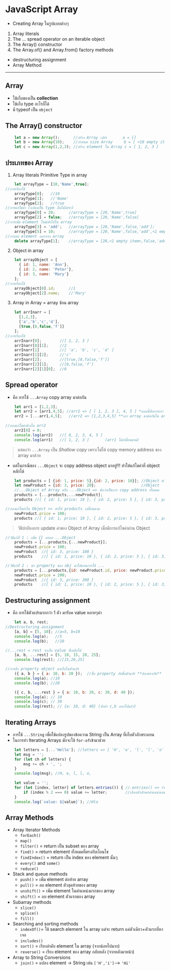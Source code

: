 # JavaScript Array
* Creating Array ในรูปแบบต่างๆ
1. Array literals 
2. The ... spread operator on an iterable object
3. The Array() constructor
4. The Array.of() and Array.from() factory methods
* destructuring assignment
* Array Method
---
## Array
* ใช้เก็บของเป็น **collection** 
* ใช้เก็บ type อะไรก็ได้
* มี typeof เป็น `object`

## The Array() constructor
```JavaScript
    let a = new Array();      //สร้าง Array เปล่า       a = []
    let b = new Array(10);    //กำหนด size Array     b = [ <10 empty items> ]
    let c = new Array(1,2,3); //สร้าง element ใน Array c = [ 1, 2, 3 ]
```
## ประเภทของ Array
1. Array literals Primitive Type in array
```JavaScript
    let arrayType = [10,'Name',true];
//การเรียกใช้
    arrayType[0];   //10
    arrayType[1];   //'Name'
    arrayType[2];   //true
//การแก้ไขค่า (แปลงเป็น type อื่นได้อิสระ)
    arrayType[0] = 20;      //arrayType = [20,'Name',true]
    arrayType[2] = false;   //arrayType = [20,'Name',false]
//การเพิ่ม element ใหม่เข้าไปใน array
    arrayType[3] = 'add';   //arrayType = [20,'Name',false,'add'];
    arrayType[5] = 10;      //arrayType = [20,'Name',false,'add',<1 empty item>, 10 ];
//การลบ element ออกจาก array
    delete arrayType[1];    //arrayType = [20,<1 empty item>,false,'add',<1 empty item>, 10 ];
```
2. Object in array
```JavaScript
    let arrayObject = [
      { id: 1, name: 'Ann'},
      { id: 2, name: 'Peter'},
      { id: 3, name: 'Mary'}
    ];
//การเรียกใช้
    arrayObject[0].id;      //1
    arrayObject[2].name;    //'Mary'
```
3. Array in Array = array ซ้อน array
```JavaScript
    let arrInarr = [
      [1,2,3],
      ['a','b','c','d'],
      [true,[0,false,'f']]
    ];
//การเรียกใช้
    arrInarr[0];        //[ 1, 2, 3 ]
    arrInarr[0][1];     //2
    arrInarr[1]         //[ 'a', 'b', 'c', 'd' ]
    arrInarr[1][2];     //'c'
    arrInarr[2];        //[true,[0,false,'f']]
    arrInarr[2][1];     //[0,false,'f']
    arrInarr[2][1][0];  //0
```

## Spread operator
* คือ การใช้ `...Array` copy array มาต่อกัน
```JavaScript
    let arr1 = [1,2,3];
    let arr2 = [arr1,4,5]; //arr2 => [ [ 1, 2, 3 ], 4, 5 ] *แบบนี้คือการเอา array มาเก็บไว้ใน array (array ซ้อน array)
    arr2 = [...arr1,4,5];   //arr2 => [1,2,3,4,5] **เอา array มาต่อกันใน array เดียว**
    
//ลองแก้ไขค่าข้างใน arr2
    arr2[0] = 0;
    console.log(arr2)   //[ 0, 2, 3, 4, 5 ]
    console.log(arr1)   //[ 1, 2, 3 ]       (arr1 ไม่เปลี่ยนตาม)
```
   > แสดงว่า `...Array` เป็น _Shallow copy_ เพราะไม่ได้ copy memory address ของ array มาด้วย 

* แต่ในกรณีของ `...Object` จะ copy address object มาอยู่!!! ทำให้แก้ไขค่าที่ object หลักได้
```JavaScript
    let products = [ {id: 1, price: 5},{id: 2, price: 10}]; //Object of Array
    let newProduct = {id: 3, price: 20};                    //Object
    //...Object of Array หรือ ...Object => นับว่าเป็นการ copy address ทั้งหมด
    products = [...products,...newProduct]; 
    products //[ { id: 1, price: 10 }, { id: 2, price: 5 }, { id: 3, price: 20 } ]

//ลองแก้ไขค่าใน Object >> ทำให้ products เปลี่ยนตาม
    newProduct.price = 100;
    products //[ { id: 1, price: 10 }, { id: 2, price: 5 }, { id: 3, price: 100 } ]
```
   > วิธีปกป้องการ update ค่าของ Object of Array เมื่อมีการแก้ไขค่าผ่าน Object
```JavaScript
//วิธีแก้ที่ 1 : เพิ่ม {} ครอบ ...Object
    products = [...products,{...newProduct}]; 
    newProduct.price = 100;
    newProduct  //{ id: 3, price: 100 }
    products    //[ { id: 1, price: 10 }, { id: 2, price: 5 }, { id: 3, price: 20 } ]

//วิธีแก้ที่ 2 : นำ property ของ obj มาใส่แทนการใช้ ...
    products = [...products,{id: newProduct.id, price: newProduct.price}]; 
    newProduct.price = 200;
    newProduct  //{ id: 3, price: 200 }
    products    //[ { id: 1, price: 10 }, { id: 2, price: 5 }, { id: 3, price: 20 } ]
```
## Destructuring assignment
* คือ การใช้ตัวแปรมากกว่า 1 ตัว มารับค value หลายๆค่า
```JavaScript
    let a, b, rest;
//Destructuring assignment
    [a, b] = [5, 10]; //a=5, b=10
    console.log(a);   //5
    console.log(b);   //10

//...rest = rest จะเก็บ value ที่เหลือให้
    [a, b, ...rest] = [5, 10, 15, 20, 25];
    console.log(rest); //[15,20,25]

//การดึง property object มาเก็บในตัวแปร
    ({ a, b } = { a: 10, b: 20 });  //ชื่อ property กับชื่อตัวแปร **ต้องตรงกัน**
    console.log(a); //10
    console.log(b); //20

    ({ c, b, ...rest } = { a: 10, b: 20, c: 30, d: 40 });
    console.log(a); // 10
    console.log(c); // 30
    console.log(rest); // {a: 10, d: 40} (ดึงค่า c,b ออกไปแล้ว)
```
## Iterating Arrays
* การใช้ `...String` เพื่อใช้แปลงรูปของข้อความ String เป็น Array ที่เก็บตัวอักขระแทน
* ในการทำ Iterating Arrays มักจะใช้ `for-of`เข้ามาช่วย
```JavaScript
    let letters = [...'Hello']; //letters => [ 'H', 'e', 'l', 'l', 'o' ]
    let msg = '';
    for (let ch of letters) {
        msg += ch + ', ';
    }
    console.log(msg); //H, e, l, l, o,
    
    let value = '';
    for (let [index, letter] of letters.entries()) { //.entries() => return key,value
        if (index % 2 === 0) value += letter;        //เลือกตัวอักษรตำแหน่งเลขคู่
    }
    console.log(`value: ${value}`); //Hlo
```
## Array Methods 
* Array Iterator Methods
    * `forEach()`
    * `map()` 
    * `filter()` = return เป็น subset ของ array
    * `find()` = return element ทั้งหมดที่ตรงกับเงื่อนไข
    * `findIndex()` = return เป็น index ของ element นั้นๆ
    * `every()` and `some()`
    * `reduce()`
* Stack and queue methods
    * `push()` = เพิ่ม element ต่อท้าย array
    * `pull()` = ลบ element ตัวสุดท้ายของ array
    * `unshift()` = เพิ่ม element ในตำแหน่งแรกของ array
    * `shift()` = ลบ element ตัวแรกของ array
* Subarray methods 
    * `slice()` 
    * `splice()` 
    * `fill()`
* Searching and sorting methods
    * `indexOf()`= ใช้ search element ใน array แต่จะ return แค่ตัวเดียว+ตัวแรกที่หาเจอ
    * `includes()`
    * `sort()` = เรียงลำดับ element ใน array (จากน้อยไปมาก) 
    * `reverse()` = เรียง element ของ array กลับหลัง (จากหลังมาหน้า)
* Array to String Conversions
    * `join()` = แปลง element -> String เช่น `['H','i']`--> `'Hi'`
